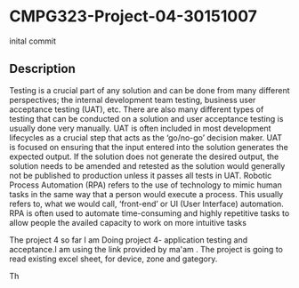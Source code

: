 # CMPG323-Project-04-30151007
inital commit
## Description
Testing is a crucial part of any solution and can be done from many different perspectives; the internal development team testing, business user acceptance testing (UAT), etc. There are also many different types of testing that can be conducted on a solution and user acceptance testing is usually done very manually. UAT is often included in most development lifecycles as a crucial step that acts as the ‘go/no-go’ decision maker. UAT is focused on ensuring that the input entered into the solution generates the expected output. If the solution does not generate the desired output, the solution needs to be amended and retested as the solution would generally not be published to production unless it passes all tests in UAT.  Robotic Process Automation (RPA) refers to the use of technology to mimic human tasks in the same way that a person would execute a process. This usually refers to, what we would call, ‘front-end’ or UI (User Interface) automation. RPA is often used to automate time-consuming and highly repetitive tasks to allow people the availed capacity to work on more intuitive tasks

The project 4 so far I am Doing project 4- application testing and acceptance.I am using the link provided by ma'am .
The project is going to read existing excel sheet, for device, zone and gategory.

Th

